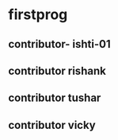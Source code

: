 # firstprog
## contributor- ishti-01
## contributor rishank
## contributor tushar
## contributor vicky

